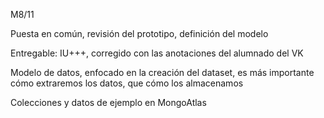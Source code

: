 M8/11

Puesta en común, revisión del prototipo, definición del modelo

Entregable: IU+++, corregido con las anotaciones del alumnado del VK

Modelo de datos, enfocado en la creación del dataset, es más importante cómo extraremos los datos, que cómo los almacenamos

Colecciones y datos de ejemplo en MongoAtlas